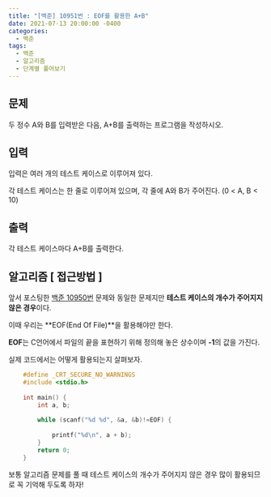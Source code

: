 ```yaml
---
title: "[백준] 10951번 : EOF를 활용한 A+B"
date: 2021-07-13 20:00:00 -0400
categories: 
  - 백준
tags:
  - 백준
  - 알고리즘
  - 단계별 풀어보기
---
```


## 문제

두 정수 A와 B를 입력받은 다음, A+B를 출력하는 프로그램을 작성하시오.


## 입력
입력은 여러 개의 테스트 케이스로 이루어져 있다.

각 테스트 케이스는 한 줄로 이루어져 있으며, 각 줄에 A와 B가 주어진다. (0 < A, B < 10)

## 출력

각 테스트 케이스마다 A+B를 출력한다.  

## 알고리즘 [ 접근방법 ]

앞서 포스팅한 [백준 10950번](https://idkim97.github.io/algorithm/%EB%B0%B1%EC%A4%8010950%EB%B2%88/) 문제와 동일한 문제지만 **테스트 케이스의 개수가 주어지지 않은 경우**이다.

이때 우리는 **EOF(End Of File)**을 활용해야만 한다.

**EOF**는 C언어에서 파일의 끝을 표현하기 위해 정의해 놓은 상수이며 **-1**의 값을 가진다.

실제 코드에서는 어떻게 활용되는지 살펴보자.

```c
    #define _CRT_SECURE_NO_WARNINGS
    #include <stdio.h>
    
    int main() {
    	int a, b;
    
    	while (scanf("%d %d", &a, &b)!=EOF) {
    		
    		printf("%d\n", a + b);
    	}
    	return 0;
    }
```

보통 알고리즘 문제를 풀 때 테스트 케이스의 개수가 주어지지 않은 경우 많이 활용되므로 꼭 기억해 두도록 하자!